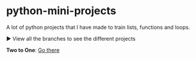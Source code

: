 # python-mini-projects
A lot of python projects that I have made to train lists, functions and loops.

:arrow_forward: View all the branches to see the different projects

**Two to One**: [Go there](https://github.com/tobiasllop/python-mini-projects/tree/Two-to-one)
